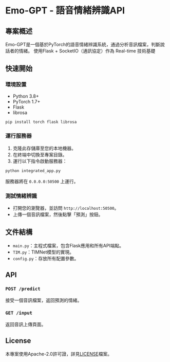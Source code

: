 
# Emo-GPT - 語音情緒辨識API

## 專案概述
Emo-GPT是一個基於PyTorch的語音情緒辨識系統，通過分析音訊檔案，判斷說話者的情緒。
使用Flask + SocketIO（通訊協定）作為 Real-time 技術基礎

## 快速開始

### 環境設置
- Python 3.8+
- PyTorch 1.7+
- Flask
- librosa

```bash
pip install torch flask librosa
```

### 運行服務器

1. 克隆此存儲庫至您的本地機器。
2. 在終端中切換至專案目錄。
3. 運行以下指令啟動服務器：
```bash
python integrated_app.py
```
服務器將在 `0.0.0.0:50500` 上運行。

### 測試情緒辨識
- 打開您的瀏覽器，並訪問 `http://localhost:50500`。
- 上傳一個音訊檔案，然後點擊「預測」按鈕。

## 文件結構
- `main.py`：主程式檔案，包含Flask應用和所有API端點。
- `TIM.py`：TIMNet模型的實現。
- `config.py`：存放所有配置參數。

## API
### `POST /predict`
接受一個音訊檔案，返回預測的情緒。

### `GET /input`
返回音訊上傳頁面。

## License
本專案使用Apache-2.0許可證，詳見[LICENSE](LICENSE)檔案。

